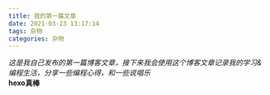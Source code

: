 ```yaml
---
title: 我的第一篇文章
date: 2021-03-23 13:17:14
tags: 杂物
categories: 杂物
---
```

*这是我自己发布的第一篇博客文章，接下来我会使用这个博客文章记录我的学习&编程生活，分享一些编程心得，和一些说唱乐*
</br><b>hexo真棒